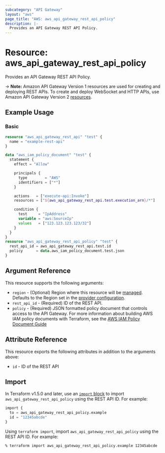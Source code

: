 ```yaml
---
subcategory: "API Gateway"
layout: "aws"
page_title: "AWS: aws_api_gateway_rest_api_policy"
description: |-
  Provides an API Gateway REST API Policy.
---
```


# Resource: aws_api_gateway_rest_api_policy

Provides an API Gateway REST API Policy.

-> **Note:** Amazon API Gateway Version 1 resources are used for creating and deploying REST APIs. To create and deploy WebSocket and HTTP APIs, use Amazon API Gateway Version 2 [resources](/docs/providers/aws/r/apigatewayv2_api.html).

## Example Usage

### Basic

```terraform
resource "aws_api_gateway_rest_api" "test" {
  name = "example-rest-api"
}

data "aws_iam_policy_document" "test" {
  statement {
    effect = "Allow"

    principals {
      type        = "AWS"
      identifiers = ["*"]
    }

    actions   = ["execute-api:Invoke"]
    resources = ["${aws_api_gateway_rest_api.test.execution_arn}/*"]

    condition {
      test     = "IpAddress"
      variable = "aws:SourceIp"
      values   = ["123.123.123.123/32"]
    }
  }
}
resource "aws_api_gateway_rest_api_policy" "test" {
  rest_api_id = aws_api_gateway_rest_api.test.id
  policy      = data.aws_iam_policy_document.test.json
}
```

## Argument Reference

This resource supports the following arguments:

* `region` - (Optional) Region where this resource will be [managed](https://docs.aws.amazon.com/general/latest/gr/rande.html#regional-endpoints). Defaults to the Region set in the [provider configuration](https://registry.terraform.io/providers/hashicorp/aws/latest/docs#aws-configuration-reference).
* `rest_api_id` - (Required) ID of the REST API.
* `policy` - (Required) JSON formatted policy document that controls access to the API Gateway. For more information about building AWS IAM policy documents with Terraform, see the [AWS IAM Policy Document Guide](https://learn.hashicorp.com/terraform/aws/iam-policy)

## Attribute Reference

This resource exports the following attributes in addition to the arguments above:

* `id` - ID of the REST API

## Import

In Terraform v1.5.0 and later, use an [`import` block](https://developer.hashicorp.com/terraform/language/import) to import `aws_api_gateway_rest_api_policy` using the REST API ID. For example:

```terraform
import {
  to = aws_api_gateway_rest_api_policy.example
  id = "12345abcde"
}
```

Using `terraform import`, import `aws_api_gateway_rest_api_policy` using the REST API ID. For example:

```console
% terraform import aws_api_gateway_rest_api_policy.example 12345abcde
```
